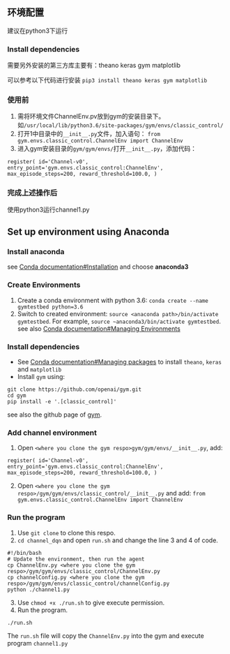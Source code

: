 

## 环境配置
建议在python3下运行

### Install dependencies

需要另外安装的第三方库主要有：theano keras gym matplotlib

可以参考以下代码进行安装
```pip3 install theano keras gym matplotlib```

### 使用前 
1. 需将环境文件ChannelEnv.pv放到gym的安装目录下。如`/usr/local/lib/python3.6/site-packages/gym/envs/classic_control/`
2. 打开1中目录中的`__init__.py`文件，加入语句： `from gym.envs.classic_control.ChannelEnv import ChannelEnv` 
3. 进入gym安装目录的`gym/gym/envs/`打开`__init__.py`，添加代码： 
```
register( id='Channel-v0',
entry_point='gym.envs.classic_control:ChannelEnv',
max_episode_steps=200, reward_threshold=100.0, )
```

### 完成上述操作后

使用python3运行channel1.py

## Set up environment using Anaconda 

### Install anaconda

see [Conda documentation#Installation](https://conda.io/docs/user-guide/install/index.html) and choose **anaconda3**

### Create Environments
1. Create a conda environment with python 3.6: `conda create --name gymtestbed python=3.6`
2. Switch to created environment: `source <anaconda path>/bin/activate gymtestbed`. For example, `source ~anaconda3/bin/activate gymtestbed`.
see also [Conda documentation#Managing Environments](https://conda.io/docs/user-guide/getting-started.html#managing-environments)

### Install dependencies
* See [Conda documentation#Managing packages](https://conda.io/docs/user-guide/getting-started.html#managing-packages) to install `theano`, `keras` and `matplotlib`
* Install `gym` using:
```
git clone https://github.com/openai/gym.git
cd gym
pip install -e '.[classic_control]'
```
see also the github page of [gym](https://github.com/openai/gym).


### Add channel environment
1. Open `<where you clone the gym respo>gym/gym/envs/__init__.py`, add:
```
register( id='Channel-v0',
entry_point='gym.envs.classic_control:ChannelEnv',
max_episode_steps=200, reward_threshold=100.0, )
```
2. Open `<where you clone the gym respo>/gym/gym/envs/classic_control/__init__.py` and add: `from gym.envs.classic_control.ChannelEnv import ChannelEnv` 

### Run the program
1. Use `git clone` to clone this respo.
2. `cd channel_dqn` and open `run.sh` and change the line 3 and 4 of code. 
```
#!/bin/bash
# Update the environment, then run the agent
cp ChannelEnv.py <where you clone the gym respo>/gym/gym/envs/classic_control/ChannelEnv.py
cp channelConfig.py <where you clone the gym respo>/gym/gym/envs/classic_control/channelConfig.py
python ./channel1.py
```
3. Use `chmod +x ./run.sh` to give execute permission.
4. Run the program. 
```
./run.sh
```
The `run.sh` file will copy the `ChannelEnv.py` into the gym and execute program `channel1.py`
